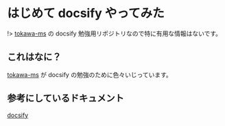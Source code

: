 # はじめて docsify やってみた
!> [tokawa-ms](https://github.com/tokawa-ms) の docsify 勉強用リポジトリなので特に有用な情報はないです。
## これはなに？
[tokawa-ms](https://github.com/tokawa-ms) が docsify の勉強のために色々いじっています。

## 参考にしているドキュメント
[docsify](https://docsify.js.org/#/)